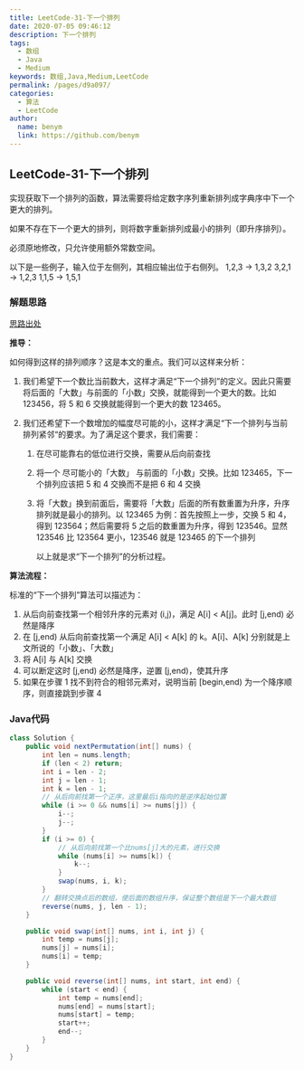 ```yaml
---
title: LeetCode-31-下一个排列
date: 2020-07-05 09:46:12
description: 下一个排列
tags: 
  - 数组
  - Java
  - Medium
keywords: 数组,Java,Medium,LeetCode
permalink: /pages/d9a097/
categories: 
  - 算法
  - LeetCode
author: 
  name: benym
  link: https://github.com/benym
---
```


## LeetCode-31-下一个排列

实现获取下一个排列的函数，算法需要将给定数字序列重新排列成字典序中下一个更大的排列。

如果不存在下一个更大的排列，则将数字重新排列成最小的排列（即升序排列）。

必须原地修改，只允许使用额外常数空间。

以下是一些例子，输入位于左侧列，其相应输出位于右侧列。
1,2,3 → 1,3,2
3,2,1 → 1,2,3
1,1,5 → 1,5,1

<!--more-->

### 解题思路

[思路出处](https://leetcode-cn.com/problems/next-permutation/solution/xia-yi-ge-pai-lie-suan-fa-xiang-jie-si-lu-tui-dao-/)

**推导：**

如何得到这样的排列顺序？这是本文的重点。我们可以这样来分析：

1. 我们希望下一个数比当前数大，这样才满足“下一个排列”的定义。因此只需要将后面的「大数」与前面的「小数」交换，就能得到一个更大的数。比如 123456，将 5 和 6 交换就能得到一个更大的数 123465。

2. 我们还希望下一个数增加的幅度尽可能的小，这样才满足“下一个排列与当前排列紧邻“的要求。为了满足这个要求，我们需要：

   1. 在尽可能靠右的低位进行交换，需要从后向前查找

   2. 将一个 尽可能小的「大数」 与前面的「小数」交换。比如 123465，下一个排列应该把 5 和 4 交换而不是把 6 和 4 交换

   3. 将「大数」换到前面后，需要将「大数」后面的所有数重置为升序，升序排列就是最小的排列。以 123465 为例：首先按照上一步，交换 5 和 4，得到 123564；然后需要将 5 之后的数重置为升序，得到 123546。显然 123546 比 123564 更小，123546 就是 123465 的下一个排列

      以上就是求“下一个排列”的分析过程。

**算法流程：**

标准的“下一个排列”算法可以描述为：

1. 从后向前查找第一个相邻升序的元素对 (i,j)，满足 A[i] < A[j]。此时 [j,end) 必然是降序
2. 在 [j,end) 从后向前查找第一个满足 A[i] < A[k] 的 k。A[i]、A[k] 分别就是上文所说的「小数」、「大数」
3. 将 A[i] 与 A[k] 交换
4. 可以断定这时 [j,end) 必然是降序，逆置 [j,end)，使其升序
5. 如果在步骤 1 找不到符合的相邻元素对，说明当前 [begin,end) 为一个降序顺序，则直接跳到步骤 4

### Java代码

```java
class Solution {
    public void nextPermutation(int[] nums) {
        int len = nums.length;
        if (len < 2) return;
        int i = len - 2;
        int j = len - 1;
        int k = len - 1;
        // 从后向前找第一个正序，这里最后i指向的是逆序起始位置
        while (i >= 0 && nums[i] >= nums[j]) {
            i--;
            j--;
        }
        if (i >= 0) {
            // 从后向前找第一个比nums[j]大的元素，进行交换
            while (nums[i] >= nums[k]) {
                k--;
            }
            swap(nums, i, k);
        }
        // 翻转交换点后的数组，使后面的数组升序，保证整个数组是下一个最大数组
        reverse(nums, j, len - 1);
    }

    public void swap(int[] nums, int i, int j) {
        int temp = nums[j];
        nums[j] = nums[i];
        nums[i] = temp;
    }

    public void reverse(int[] nums, int start, int end) {
        while (start < end) {
            int temp = nums[end];
            nums[end] = nums[start];
            nums[start] = temp;
            start++;
            end--;
        }
    }
}
```

